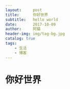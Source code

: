 ```yaml
---
layout:     post
title:      你好世界
subtitle:   hello world
date:       2017-10-09
author:     阿貓
header-img: img/tag-bg.jpg
catalog: true
tags:
    - 生活
    - 博客
---
```


# 你好世界



